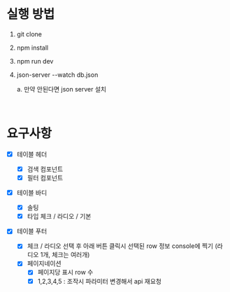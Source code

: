 # 실행 방법

1. git clone
2. npm install
3. npm run dev
4. json-server --watch db.json

   a. 만약 안된다면 json server 설치

<br>

# 요구사항

- [x] 테이블 헤더

  - [x] 검색 컴포넌트
  - [x] 필터 컴포넌트

- [x] 테이블 바디

  - [x] 솔팅
  - [x] 타입 체크 / 라디오 / 기본

- [x] 테이블 푸터

  - [x] 체크 / 라디오 선택 후 아래 버튼 클릭시 선택된 row 정보 console에 찍기 (라디오 1개, 체크는 여러개)
  - [x] 페이지네이션
    - [x] 페이지당 표시 row 수
    - [x] 1,2,3,4,5 : 조작시 파라미터 변경해서 api 재요청

